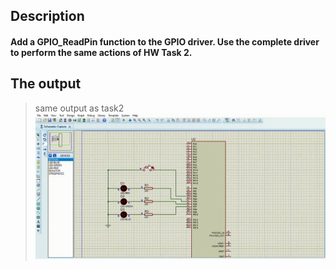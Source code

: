 ## Description

#### Add a GPIO_ReadPin function to the GPIO driver. Use the complete driver to perform the same actions of HW Task 2.


## The output

> same output as task2
![task3_simulation](task3_simulation.gif)
